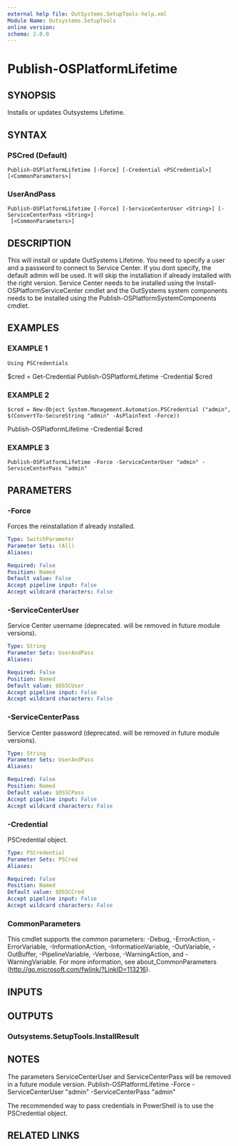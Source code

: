```yaml
---
external help file: OutSystems.SetupTools-help.xml
Module Name: Outsystems.SetupTools
online version:
schema: 2.0.0
---
```


# Publish-OSPlatformLifetime

## SYNOPSIS
Installs or updates Outsystems Lifetime.

## SYNTAX

### PSCred (Default)
```
Publish-OSPlatformLifetime [-Force] [-Credential <PSCredential>] [<CommonParameters>]
```

### UserAndPass
```
Publish-OSPlatformLifetime [-Force] [-ServiceCenterUser <String>] [-ServiceCenterPass <String>]
 [<CommonParameters>]
```

## DESCRIPTION
This will install or update OutSystems Lifetime.
You need to specify a user and a password to connect to Service Center.
If you dont specify, the default admin will be used.
It will skip the installation if already installed with the right version.
Service Center needs to be installed using the Install-OSPlatformServiceCenter cmdlet and the OutSystems system components needs to be installed using the Publish-OSPlatformSystemComponents cmdlet.

## EXAMPLES

### EXAMPLE 1
```
Using PSCredentials
```

$cred = Get-Credential
Publish-OSPlatformLifetime -Credential $cred

### EXAMPLE 2
```
$cred = New-Object System.Management.Automation.PSCredential ("admin", $(ConvertTo-SecureString "admin" -AsPlainText -Force))
```

Publish-OSPlatformLifetime -Credential $cred

### EXAMPLE 3
```
Publish-OSPlatformLifetime -Force -ServiceCenterUser "admin" -ServiceCenterPass "admin"
```

## PARAMETERS

### -Force
Forces the reinstallation if already installed.

```yaml
Type: SwitchParameter
Parameter Sets: (All)
Aliases:

Required: False
Position: Named
Default value: False
Accept pipeline input: False
Accept wildcard characters: False
```

### -ServiceCenterUser
Service Center username (deprecated.
will be removed in future module versions).

```yaml
Type: String
Parameter Sets: UserAndPass
Aliases:

Required: False
Position: Named
Default value: $OSSCUser
Accept pipeline input: False
Accept wildcard characters: False
```

### -ServiceCenterPass
Service Center password (deprecated.
will be removed in future module versions).

```yaml
Type: String
Parameter Sets: UserAndPass
Aliases:

Required: False
Position: Named
Default value: $OSSCPass
Accept pipeline input: False
Accept wildcard characters: False
```

### -Credential
PSCredential object.

```yaml
Type: PSCredential
Parameter Sets: PSCred
Aliases:

Required: False
Position: Named
Default value: $OSSCCred
Accept pipeline input: False
Accept wildcard characters: False
```

### CommonParameters
This cmdlet supports the common parameters: -Debug, -ErrorAction, -ErrorVariable, -InformationAction, -InformationVariable, -OutVariable, -OutBuffer, -PipelineVariable, -Verbose, -WarningAction, and -WarningVariable.
For more information, see about_CommonParameters (http://go.microsoft.com/fwlink/?LinkID=113216).

## INPUTS

## OUTPUTS

### Outsystems.SetupTools.InstallResult
## NOTES
The parameters ServiceCenterUser and ServiceCenterPass will be removed in a future module version.
Publish-OSPlatformLifetime -Force -ServiceCenterUser "admin" -ServiceCenterPass "admin"

The recommended way to pass credentials in PowerShell is to use the PSCredential object.

## RELATED LINKS
